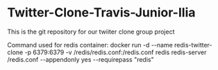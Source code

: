 # Twitter-Clone-Travis-Junior-Ilia
 This is the git repository for our twiiter clone group project

 Command used for redis container: docker run -d --name redis-twitter-clone -p 6379:6379  -v /redis/redis.conf:/redis.conf redis redis-server /redis.conf --appendonly yes --requirepass "redis"
